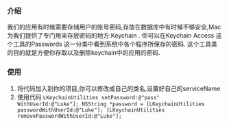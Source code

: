 ### 介绍
我们的应用有时候需要存储用户的账号密码,存放在数据库中有时候不够安全,Mac为我们提供了专门用来存放密码的地方:Keychain .
你可以在Keychain Access 这个工具的Passwords 这一分类中看到系统中各个程序所保存的密码.
这个工具类的目的就是方便你存取以及删除keychain中的应用的密码.

### 使用
1. 将代码加入到你的项目,你可以修改成自己的类名,设置好自己的serviceName
2. 使用代码
`
    LKeychainUtilities setPassword:@"pass" WithUserId:@"Luke"];
    NSString *password = [LKeychainUtilities passwordWithUserId:@"Luke"];
    [LKeychainUtilities removePasswordWithUserId:@"Luke"];
`


